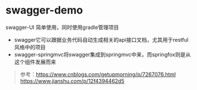 ﻿swagger-demo
===
swagger-UI 简单使用，同时使用gradle管理项目

- swagger它可以跟据业务代码自动生成相关的api接口文档，尤其用于restful风格中的项目
- swagger-springmvc将swagger集成到springmvc中来，而springfox则是从这个组件发展而来


>参考：https://www.cnblogs.com/getupmorning/p/7267076.html
     https://www.jianshu.com/p/12f4394462d5
